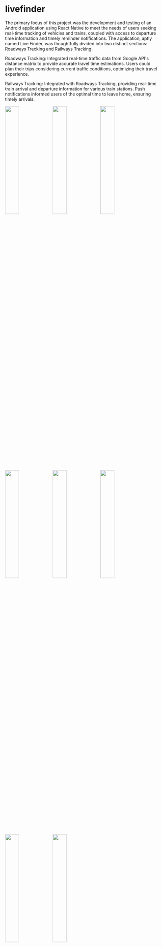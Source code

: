 # livefinder
The primary focus of this project was the development and testing of an Android application using React Native to meet the needs of users seeking real-time tracking of vehicles and trains, coupled with access to departure time information and timely reminder notifications. The application, aptly named Live Finder, was thoughtfully divided into two distinct sections: Roadways Tracking and Railways Tracking. 

Roadways Tracking: Integrated real-time traffic data from Google API's distance matrix to provide accurate travel time estimations. Users could plan their trips considering current traffic conditions, optimizing their travel experience.

Railways Tracking: Integrated with Roadways Tracking, providing real-time train arrival and departure information for various train stations. Push notifications informed users of the optimal time to leave home, ensuring timely arrivals.

<p float="left">
  <img src="https://github.com/MANYAJAIN195/livefinder/assets/71972339/7198aac2-86b8-4973-8238-da70f594812d" width="30%" />
  <img src="https://github.com/MANYAJAIN195/livefinder/assets/71972339/376d5906-e323-4896-8d1d-182f5199cf8c" width="30%" />
  <img src="https://github.com/MANYAJAIN195/livefinder/assets/71972339/f06b535f-636d-417b-b3a9-c4d243c6cd16" width="30%" />
</p>
<p float="left">
  <img src="https://github.com/MANYAJAIN195/livefinder/assets/71972339/e672cde7-1f40-4af7-adec-cbcabbd1ca2c" width="30%" />
  <img src="https://github.com/MANYAJAIN195/livefinder/assets/71972339/32cb1e45-a304-485e-82c2-31fccdaab21a" width="30%" />
  <img src="https://github.com/MANYAJAIN195/livefinder/assets/71972339/2ffd3f7e-edf1-4067-915a-a62d03d1d832" width="30%" />
</p>
<p float="left">
  <img src="https://github.com/MANYAJAIN195/livefinder/assets/71972339/e103955c-9af5-4400-bd16-78a4a82354e4" width="30%" />
  <img src="https://github.com/MANYAJAIN195/livefinder/assets/71972339/55203869-b3ca-43df-a966-f328b3d7fbb2" width="30%" />
</p>
